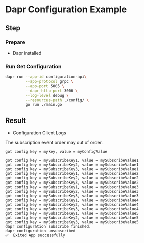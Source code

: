 # Dapr Configuration Example

## Step

### Prepare

- Dapr installed

### Run Get Configuration

<!-- STEP
name: Run Configuration Client
output_match_mode: substring
match_order: none
expected_stdout_lines:
  - '== APP == got config key = mykey, value = myConfigValue'
  - '== APP == got config key = mySubscribeKey1, value = mySubscribeValue1'
  - '== APP == got config key = mySubscribeKey2, value = mySubscribeValue1'
  - '== APP == got config key = mySubscribeKey3, value = mySubscribeValue1'
  - '== APP == got config key = mySubscribeKey1, value = mySubscribeValue2'
  - '== APP == got config key = mySubscribeKey2, value = mySubscribeValue2'
  - '== APP == got config key = mySubscribeKey3, value = mySubscribeValue2'
  - '== APP == got config key = mySubscribeKey1, value = mySubscribeValue3'
  - '== APP == got config key = mySubscribeKey2, value = mySubscribeValue3'
  - '== APP == got config key = mySubscribeKey3, value = mySubscribeValue3'
  - '== APP == dapr configuration subscribe finished.'
background: false
sleep: 40
timeout_seconds: 60
-->

```bash
dapr run --app-id configuration-api\
         --app-protocol grpc \
         --app-port 5005 \
         --dapr-http-port 3006 \
         --log-level debug \
         --resources-path ./config/ \
         go run ./main.go
```

<!-- END_STEP -->


## Result
- Configuration Client Logs

The subscription event order may out of order.

```
got config key = mykey, value = myConfigValue

got config key = mySubscribeKey1, value = mySubscribeValue1 
got config key = mySubscribeKey2, value = mySubscribeValue1 
got config key = mySubscribeKey3, value = mySubscribeValue1 
got config key = mySubscribeKey1, value = mySubscribeValue2 
got config key = mySubscribeKey2, value = mySubscribeValue2 
got config key = mySubscribeKey3, value = mySubscribeValue2 
got config key = mySubscribeKey1, value = mySubscribeValue3 
got config key = mySubscribeKey2, value = mySubscribeValue3 
got config key = mySubscribeKey3, value = mySubscribeValue3 
got config key = mySubscribeKey1, value = mySubscribeValue4 
got config key = mySubscribeKey2, value = mySubscribeValue4 
got config key = mySubscribeKey3, value = mySubscribeValue4 
got config key = mySubscribeKey1, value = mySubscribeValue5 
got config key = mySubscribeKey2, value = mySubscribeValue5 
got config key = mySubscribeKey3, value = mySubscribeValue5 
dapr configuration subscribe finished.
dapr configuration unsubscribed
✅  Exited App successfully

```
